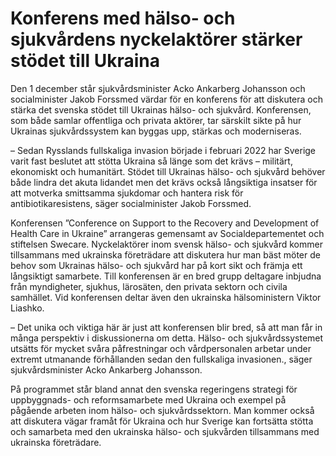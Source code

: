 # Konferens med hälso- och sjukvårdens nyckelaktörer stärker stödet till Ukraina

Den 1 december står sjukvårdsminister Acko Ankarberg Johansson och socialminister Jakob Forssmed värdar för en konferens för att diskutera och stärka det svenska stödet till Ukrainas hälso\- och sjukvård. Konferensen, som både samlar offentliga och privata aktörer, tar särskilt sikte på hur Ukrainas sjukvårdssystem kan byggas upp, stärkas och moderniseras.


– Sedan Rysslands fullskaliga invasion började i februari 2022 har Sverige varit fast beslutet att stötta Ukraina så länge som det krävs – militärt, ekonomiskt och humanitärt. Stödet till Ukrainas hälso\- och sjukvård behöver både lindra det akuta lidandet men det krävs också långsiktiga insatser för att motverka smittsamma sjukdomar och hantera risk för antibiotikaresistens, säger socialminister Jakob Forssmed.

Konferensen ”Conference on Support to the Recovery and Development of Health Care in Ukraine” arrangeras gemensamt av Socialdepartementet och stiftelsen Swecare. Nyckelaktörer inom svensk hälso\- och sjukvård kommer tillsammans med ukrainska företrädare att diskutera hur man bäst möter de behov som Ukrainas hälso\- och sjukvård har på kort sikt och främja ett långsiktigt samarbete. Till konferensen är en bred grupp deltagare inbjudna från myndigheter, sjukhus, lärosäten, den privata sektorn och civila samhället. Vid konferensen deltar även den ukrainska hälsoministern Viktor Liashko.

– Det unika och viktiga här är just att konferensen blir bred, så att man får in många perspektiv i diskussionerna om detta. Hälso\- och sjukvårdssystemet utsätts för mycket svåra påfrestningar och vårdpersonalen arbetar under extremt utmanande förhållanden sedan den fullskaliga invasionen., säger sjukvårdsminister Acko Ankarberg Johansson.

På programmet står bland annat den svenska regeringens strategi för uppbyggnads\- och reformsamarbete med Ukraina och exempel på pågående arbeten inom hälso\- och sjukvårdssektorn. Man kommer också att diskutera vägar framåt för Ukraina och hur Sverige kan fortsätta stötta och samarbeta med den ukrainska hälso\- och sjukvården tillsammans med ukrainska företrädare.
